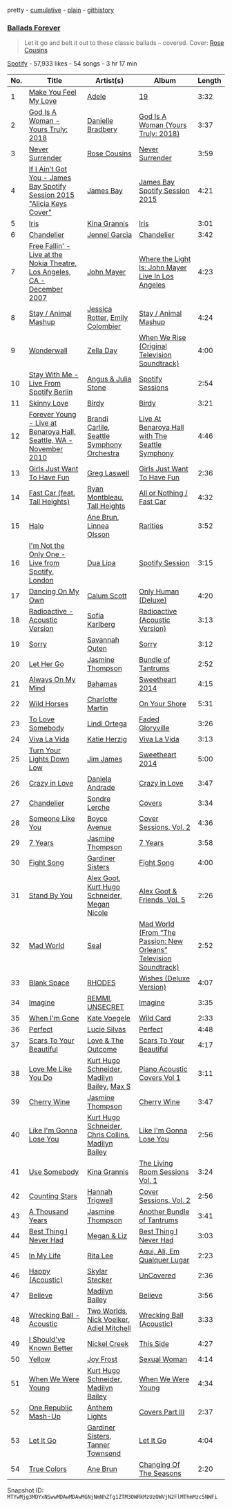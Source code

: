 pretty - [cumulative](/playlists/cumulative/37i9dQZF1DXd4hrw8K7Pxm.md) - [plain](/playlists/plain/37i9dQZF1DXd4hrw8K7Pxm) - [githistory](https://github.githistory.xyz/mackorone/spotify-playlist-archive/blob/main/playlists/plain/37i9dQZF1DXd4hrw8K7Pxm)

### [Ballads Forever](https://open.spotify.com/playlist/37i9dQZF1DXd4hrw8K7Pxm)

> Let it go and belt it out to these classic ballads – covered\. Cover: <a href="spotify:artist:3DIk8KcmVKTr4uGw3AuCtJ">Rose Cousins</a>

[Spotify](https://open.spotify.com/user/spotify) - 57,933 likes - 54 songs - 3 hr 17 min

| No. | Title | Artist(s) | Album | Length |
|---|---|---|---|---|
| 1 | [Make You Feel My Love](https://open.spotify.com/track/5FgPwJ7Nh2FVmIXviKl2VF) | [Adele](https://open.spotify.com/artist/4dpARuHxo51G3z768sgnrY) | [19](https://open.spotify.com/album/59ULskOkBMij4zL8pS7mi0) | 3:32 |
| 2 | [God Is A Woman \- Yours Truly: 2018](https://open.spotify.com/track/4LnBzQTbIJ3rCdXxs44R9S) | [Danielle Bradbery](https://open.spotify.com/artist/5iqStkZi6QmG8sgQZQrfGN) | [God Is A Woman \(Yours Truly: 2018\)](https://open.spotify.com/album/3hrJkq3kDZhsUhFq5eMxbJ) | 3:37 |
| 3 | [Never Surrender](https://open.spotify.com/track/7G3OpJf9H8QMQ4xjQn8bvm) | [Rose Cousins](https://open.spotify.com/artist/3DIk8KcmVKTr4uGw3AuCtJ) | [Never Surrender](https://open.spotify.com/album/6MQJgZUzgaUyihM4yWx2la) | 3:59 |
| 4 | [If I Ain’t Got You \- James Bay Spotify Session 2015 "Alicia Keys Cover"](https://open.spotify.com/track/1zJpJ3HPRtAYYNLWm5BJEf) | [James Bay](https://open.spotify.com/artist/4EzkuveR9pLvDVFNx6foYD) | [James Bay Spotify Session 2015](https://open.spotify.com/album/2DSUg9hHXIb9KBvOWXQvNf) | 4:21 |
| 5 | [Iris](https://open.spotify.com/track/5oV8bZaShr2d01FFMHBUPq) | [Kina Grannis](https://open.spotify.com/artist/7h4j9YTJJuAHzLCc3KCvYu) | [Iris](https://open.spotify.com/album/74wXrpY7UqobiKTiVb3JAL) | 3:01 |
| 6 | [Chandelier](https://open.spotify.com/track/7F2tZGMRkcEyGYY8Xee7xz) | [Jennel Garcia](https://open.spotify.com/artist/1Ff1cuzx8IrADaKnclXscN) | [Chandelier](https://open.spotify.com/album/7qQyLTKV67RGg6TmY8vyit) | 3:42 |
| 7 | [Free Fallin' \- Live at the Nokia Theatre, Los Angeles, CA \- December 2007](https://open.spotify.com/track/4LloVtxNZpeh7q7xdi1DQc) | [John Mayer](https://open.spotify.com/artist/0hEurMDQu99nJRq8pTxO14) | [Where the Light Is: John Mayer Live In Los Angeles](https://open.spotify.com/album/4Dgxy95K9BWkDUvQPTaYBb) | 4:23 |
| 8 | [Stay / Animal Mashup](https://open.spotify.com/track/6uKLfHHDYjHAcnV3T4RW4v) | [Jessica Rotter](https://open.spotify.com/artist/6jQAFXkB1ciNf4PLUfIvdF), [Emily Colombier](https://open.spotify.com/artist/300ulIFHhN4g5WXS056phX) | [Stay / Animal Mashup](https://open.spotify.com/album/3j3qcNrYG0Qsoys4NXZGSs) | 4:24 |
| 9 | [Wonderwall](https://open.spotify.com/track/3N7wclRSF2D2RT3O27LEOE) | [Zella Day](https://open.spotify.com/artist/100sLnojEpcadRx4edEBA6) | [When We Rise \(Original Television Soundtrack\)](https://open.spotify.com/album/1U15HyG9LIxbSitBJOLGBC) | 4:00 |
| 10 | [Stay With Me \- Live From Spotify Berlin](https://open.spotify.com/track/2GiYPEgOA7hb7sqsEWX8df) | [Angus & Julia Stone](https://open.spotify.com/artist/4tvKz56Tr39bkhcQUTO0Xr) | [Spotify Sessions](https://open.spotify.com/album/3E3RbNL43xqu0o5KggHJBU) | 2:54 |
| 11 | [Skinny Love](https://open.spotify.com/track/4RL77hMWUq35NYnPLXBpih) | [Birdy](https://open.spotify.com/artist/2WX2uTcsvV5OnS0inACecP) | [Birdy](https://open.spotify.com/album/1WGjSVIw0TVfbp5KrOFiP0) | 3:21 |
| 12 | [Forever Young \- Live at Benaroya Hall, Seattle, WA \- November 2010](https://open.spotify.com/track/4o8k0A5ZB6WybwgCnn77ox) | [Brandi Carlile](https://open.spotify.com/artist/2sG4zTOLvjKG1PSoOyf5Ej), [Seattle Symphony Orchestra](https://open.spotify.com/artist/5KeUHRKEYWc5cFO5V032sb) | [Live At Benaroya Hall with The Seattle Symphony](https://open.spotify.com/album/7jKJ68WplsoCCnbpKUXiV8) | 4:46 |
| 13 | [Girls Just Want To Have Fun](https://open.spotify.com/track/3Qy9NQhUhXKQFXWEBjm4UI) | [Greg Laswell](https://open.spotify.com/artist/2Mf99N2VcDEcVuocyBLhyC) | [Girls Just Want To Have Fun](https://open.spotify.com/album/3bY988ruaDyECoDPBjJ3g6) | 2:36 |
| 14 | [Fast Car \(feat\. Tall Heights\)](https://open.spotify.com/track/79ms40oOzof3LMyrrXDXtJ) | [Ryan Montbleau](https://open.spotify.com/artist/5Q2ZtOZ0vOdtcjGDOq6ZQc), [Tall Heights](https://open.spotify.com/artist/1OVaGC0CDZaxjcPxclSNmp) | [All or Nothing / Fast Car](https://open.spotify.com/album/0aqbYdpaGt1QhCJDcruuMV) | 4:32 |
| 15 | [Halo](https://open.spotify.com/track/4JaoU6fL2Ifz2gDyFYtpiP) | [Ane Brun](https://open.spotify.com/artist/2L3kwZFd16zjHz9a5kEPAm), [Linnea Olsson](https://open.spotify.com/artist/5URaqWGLWi0maxmjctj8I0) | [Rarities](https://open.spotify.com/album/1bvAlOqMbnWLwTcp65kSAP) | 3:52 |
| 16 | [I'm Not the Only One \- Live from Spotify, London](https://open.spotify.com/track/7wIYDzWW82O6Rc4vGuzjND) | [Dua Lipa](https://open.spotify.com/artist/6M2wZ9GZgrQXHCFfjv46we) | [Spotify Session](https://open.spotify.com/album/3NW16XZ8U99Qm8E9v52UTz) | 3:15 |
| 17 | [Dancing On My Own](https://open.spotify.com/track/2BOqDYLOJBiMOXShCV1neZ) | [Calum Scott](https://open.spotify.com/artist/6ydoSd3N2mwgwBHtF6K7eX) | [Only Human \(Deluxe\)](https://open.spotify.com/album/6Vip5A5NmEazvKuxj6GLYf) | 4:20 |
| 18 | [Radioactive \- Acoustic Version](https://open.spotify.com/track/3gpLCZcf7RTqvgQKZCEpOT) | [Sofia Karlberg](https://open.spotify.com/artist/2msPoIYdnKVeuOOM960FC2) | [Radioactive \(Acoustic Version\)](https://open.spotify.com/album/6bRyQvILVlQcFuqI9DDjUN) | 3:13 |
| 19 | [Sorry](https://open.spotify.com/track/36eJpXzNjDktQDqr88mtQ3) | [Savannah Outen](https://open.spotify.com/artist/0FcC38n7nTB9YS1xhFOKDX) | [Sorry](https://open.spotify.com/album/38CdD0Vt4B0gVCAYcGv5gX) | 3:12 |
| 20 | [Let Her Go](https://open.spotify.com/track/0OO5mz0bqvvlJFvukSX8Jq) | [Jasmine Thompson](https://open.spotify.com/artist/2TL8gYTNgD6nXkyuUdDrMg) | [Bundle of Tantrums](https://open.spotify.com/album/5dxFt6HCaP9lnjojZIvQVI) | 2:52 |
| 21 | [Always On My Mind](https://open.spotify.com/track/036pGlJwc9ZVFJNLmniSbF) | [Bahamas](https://open.spotify.com/artist/4C50EbCS11M0VbGyH3OfLt) | [Sweetheart 2014](https://open.spotify.com/album/0qjDs1pSBA36pw3qL57LAx) | 4:15 |
| 22 | [Wild Horses](https://open.spotify.com/track/1P3JfNdQLDlQUFmo0r5QyK) | [Charlotte Martin](https://open.spotify.com/artist/5Cmht6FxXbw5GtPOCrzjNM) | [On Your Shore](https://open.spotify.com/album/4azwQskqRbcF2yUske9S7q) | 5:31 |
| 23 | [To Love Somebody](https://open.spotify.com/track/1CaJWmk3LlOvdCBQfipQlg) | [Lindi Ortega](https://open.spotify.com/artist/0F8GZ29QxpnfOZvM25l7tJ) | [Faded Gloryville](https://open.spotify.com/album/2wnC0fWey2uAnCBsrdTeqf) | 3:26 |
| 24 | [Viva La Vida](https://open.spotify.com/track/7cNNiZYPFtWyojppe2MK8J) | [Katie Herzig](https://open.spotify.com/artist/5jbP6txZCMe5l7QLZ1pmJ3) | [Viva La Vida](https://open.spotify.com/album/24a1xuBGgOqj62qlBR1eZR) | 3:13 |
| 25 | [Turn Your Lights Down Low](https://open.spotify.com/track/4q0LoVlpbnEKjciXc9Ho39) | [Jim James](https://open.spotify.com/artist/1MhtYlJvUqfd2EgHSQTGK4) | [Sweetheart 2014](https://open.spotify.com/album/0qjDs1pSBA36pw3qL57LAx) | 5:00 |
| 26 | [Crazy in Love](https://open.spotify.com/track/6m0qBDIhzICOwWMPZdgyVK) | [Daniela Andrade](https://open.spotify.com/artist/0WfaItAbs4vlgIA1cuqGtJ) | [Crazy in Love](https://open.spotify.com/album/3WtUVBD7BEAfA9NjG6LnBk) | 3:47 |
| 27 | [Chandelier](https://open.spotify.com/track/1KByKWssiOQo6rJ1CcyyPX) | [Sondre Lerche](https://open.spotify.com/artist/0Q6X1jqwOVQuclYp2P1bub) | [Covers](https://open.spotify.com/album/2o8DOpex7NQ9Y9hBvxNRxS) | 3:34 |
| 28 | [Someone Like You](https://open.spotify.com/track/6VtoP2sJt5oCmPOQIve2sf) | [Boyce Avenue](https://open.spotify.com/artist/7CQwac16i1W5ej8YpuL3dv) | [Cover Sessions, Vol\. 2](https://open.spotify.com/album/7hh9qCfFuLlaMpjCMzTiZz) | 4:36 |
| 29 | [7 Years](https://open.spotify.com/track/2VgaZrBVBJqh4lMYeqN0pQ) | [Jasmine Thompson](https://open.spotify.com/artist/2TL8gYTNgD6nXkyuUdDrMg) | [7 Years](https://open.spotify.com/album/5MupNow8t7OcTop26MnsrO) | 3:58 |
| 30 | [Fight Song](https://open.spotify.com/track/0IrhV0bATs87xuR8OF0wtB) | [Gardiner Sisters](https://open.spotify.com/artist/3J28FLi8jjXtUGWf69cP7I) | [Fight Song](https://open.spotify.com/album/1BiEHzeJtADPwVNOKBwKtc) | 4:00 |
| 31 | [Stand By You](https://open.spotify.com/track/3gN2OgbNwTw9ponnQPqluD) | [Alex Goot](https://open.spotify.com/artist/66Fb5gJ9SX2WGlqDLUpjux), [Kurt Hugo Schneider](https://open.spotify.com/artist/2BHswvFd8tMBizVWGcAMLm), [Megan Nicole](https://open.spotify.com/artist/3OiVNeHkjQfnikmcBXbplT) | [Alex Goot & Friends, Vol\. 5](https://open.spotify.com/album/5n0qNWPYxRmZXplN2IPIrd) | 2:26 |
| 32 | [Mad World](https://open.spotify.com/track/3NLNJmeYni9nIaj1fVw5w9) | [Seal](https://open.spotify.com/artist/5GtMEZEeFFsuHY8ad4kOxv) | [Mad World \(From “The Passion: New Orleans” Television Soundtrack\)](https://open.spotify.com/album/6SpRAqA3ThG3dysfcIZe4Y) | 2:52 |
| 33 | [Blank Space](https://open.spotify.com/track/112HnbIN8JpmeNDDOgTSv0) | [RHODES](https://open.spotify.com/artist/07FfkbljNIdl45Ijlh1aXS) | [Wishes \(Deluxe Version\)](https://open.spotify.com/album/3CV2SCBs7wAUoQbmnjQbwa) | 4:07 |
| 34 | [Imagine](https://open.spotify.com/track/4xVtiYLS2q1r6bY1Wio7Tu) | [REMMI](https://open.spotify.com/artist/14eQOEJwQwEFzqlaXuSMjf), [UNSECRET](https://open.spotify.com/artist/721Thvnq29Or9LXUyfF75c) | [Imagine](https://open.spotify.com/album/3GLIXA3lo0L8S5LBfX7UzX) | 3:35 |
| 35 | [When I'm Gone](https://open.spotify.com/track/6cDHqIoWHmkGE7V7kWJZFJ) | [Kate Voegele](https://open.spotify.com/artist/7whckrkkTMEuvqfaNfMs7S) | [Wild Card](https://open.spotify.com/album/3HaN8jyz7S3POpsPTym57Q) | 2:33 |
| 36 | [Perfect](https://open.spotify.com/track/3D8yrQUKBcOKpJglrRT0MT) | [Lucie Silvas](https://open.spotify.com/artist/57HiMjhnxdJflQodRyC5Ju) | [Perfect](https://open.spotify.com/album/3L87d5pBbyRyi5VYnC3Mk7) | 4:48 |
| 37 | [Scars To Your Beautiful](https://open.spotify.com/track/4JPM6TuFJgccpoKLKmleDD) | [Love & The Outcome](https://open.spotify.com/artist/1xU1V8I8pFrMOjtuSmjPBs) | [Scars To Your Beautiful](https://open.spotify.com/album/7wMuoQxclWrghUMcDyzMhJ) | 4:17 |
| 38 | [Love Me Like You Do](https://open.spotify.com/track/7njSEvkpdA2L0nD9gBSD23) | [Kurt Hugo Schneider](https://open.spotify.com/artist/2BHswvFd8tMBizVWGcAMLm), [Madilyn Bailey](https://open.spotify.com/artist/0NxhAEPOSeCg6vypFr7yjU), [Max S](https://open.spotify.com/artist/1m5VSemGnXm5vbaLtsqqp9) | [Piano Acoustic Covers Vol 1](https://open.spotify.com/album/4qHAgErNddHMr88Uc30hSb) | 3:11 |
| 39 | [Cherry Wine](https://open.spotify.com/track/6oK27xUYzHIfWWh23AXP6J) | [Jasmine Thompson](https://open.spotify.com/artist/2TL8gYTNgD6nXkyuUdDrMg) | [Cherry Wine](https://open.spotify.com/album/6imYiXp740TloANkvozGA5) | 3:47 |
| 40 | [Like I'm Gonna Lose You](https://open.spotify.com/track/3QRoTJ1vIlh3e5Ze8kph1b) | [Kurt Hugo Schneider](https://open.spotify.com/artist/2BHswvFd8tMBizVWGcAMLm), [Chris Collins](https://open.spotify.com/artist/4s93zlqCp8gzg7znyuB933), [Madilyn Bailey](https://open.spotify.com/artist/0NxhAEPOSeCg6vypFr7yjU) | [Like I'm Gonna Lose You](https://open.spotify.com/album/2SW2MjxjlpLRba9xJJD3ni) | 2:56 |
| 41 | [Use Somebody](https://open.spotify.com/track/4LBhBtcGb6aOn2pbgOdyN5) | [Kina Grannis](https://open.spotify.com/artist/7h4j9YTJJuAHzLCc3KCvYu) | [The Living Room Sessions Vol\. 1](https://open.spotify.com/album/1eF6bx49eA7EsTvdZZ4KNj) | 3:24 |
| 42 | [Counting Stars](https://open.spotify.com/track/6O33j9aabTuZcD1U40LdtM) | [Hannah Trigwell](https://open.spotify.com/artist/7AEPFGsBBHqMtHGiYDFVQy) | [Cover Sessions, Vol\. 2](https://open.spotify.com/album/3tCHNcehvK6wsvuvFAkpgH) | 2:56 |
| 43 | [A Thousand Years](https://open.spotify.com/track/3RQ5iyYQCmNPoUUQNYpHae) | [Jasmine Thompson](https://open.spotify.com/artist/2TL8gYTNgD6nXkyuUdDrMg) | [Another Bundle of Tantrums](https://open.spotify.com/album/79KDLcAFHxGR6D6p6x0kXB) | 3:41 |
| 44 | [Best Thing I Never Had](https://open.spotify.com/track/0aH8rQRwqcy3NBEIx79orQ) | [Megan & Liz](https://open.spotify.com/artist/6mRrGf8lw51Iux6dPQWWlr) | [Best Thing I Never Had](https://open.spotify.com/album/3S2aWcQsvuwdgockqAjmkd) | 3:03 |
| 45 | [In My Life](https://open.spotify.com/track/3QGTAH2zBXS0EgLdrouSgF) | [Rita Lee](https://open.spotify.com/artist/7dnT2FUXhjirperXaH22IJ) | [Aqui, Ali, Em Qualquer Lugar](https://open.spotify.com/album/07KAoy7racDNRDQEmpQOkN) | 2:23 |
| 46 | [Happy \(Acoustic\)](https://open.spotify.com/track/1x1gLI1YkA90lPp9QZ9PQQ) | [Skylar Stecker](https://open.spotify.com/artist/6f6VAs9A49Er8jbbCUjAH0) | [UnCovered](https://open.spotify.com/album/4MjJg3GMvdo85uZkpInk5D) | 2:36 |
| 47 | [Believe](https://open.spotify.com/track/1ty3N197je3o1dN0F6Fu1G) | [Madilyn Bailey](https://open.spotify.com/artist/0NxhAEPOSeCg6vypFr7yjU) | [Believe](https://open.spotify.com/album/2fEYL3YBVILeEuiKJL7S2n) | 3:56 |
| 48 | [Wrecking Ball \- Acoustic](https://open.spotify.com/track/6qjfaap6n00ayRLpKRitPE) | [Two Worlds](https://open.spotify.com/artist/472pLATJRRVRxQSxnnlcrB), [Nick Voelker](https://open.spotify.com/artist/1ioHUd8iMMyBVm20hxrhv3), [Adiel Mitchell](https://open.spotify.com/artist/7r2Kask1ZMP3i9Ak4qlfp8) | [Wrecking Ball \(Acoustic\)](https://open.spotify.com/album/0W0N2EV8TziBOv5eyd3NiN) | 3:33 |
| 49 | [I Should've Known Better](https://open.spotify.com/track/1ZwuOZGxT9D1s1xUtsKAd9) | [Nickel Creek](https://open.spotify.com/artist/3bcLBxvaI7GsBzGp3WHnwQ) | [This Side](https://open.spotify.com/album/22nQdZSid64plYdy5zRHew) | 4:27 |
| 50 | [Yellow](https://open.spotify.com/track/1qZYM5Jp7zqtjn3nWH4UAz) | [Joy Frost](https://open.spotify.com/artist/2EFUUyqF089VU6QGHuG2oa) | [Sexual Woman](https://open.spotify.com/album/0Rxjl3rKekDtTxantH5LQX) | 4:14 |
| 51 | [When We Were Young](https://open.spotify.com/track/696wSwPa5AldCfs3kHpWSl) | [Kurt Hugo Schneider](https://open.spotify.com/artist/2BHswvFd8tMBizVWGcAMLm), [Madilyn Bailey](https://open.spotify.com/artist/0NxhAEPOSeCg6vypFr7yjU) | [When We Were Young](https://open.spotify.com/album/73srYNTUXbpxSTlDwzfV5Q) | 4:34 |
| 52 | [One Republic Mash\-Up](https://open.spotify.com/track/0Qn7h2I9Fajtj7lgvkho8y) | [Anthem Lights](https://open.spotify.com/artist/7kwEvDE8e7EBGKh5bLczqQ) | [Covers Part III](https://open.spotify.com/album/0I5Ex3qsCsSPEZ1wlgVsE7) | 2:37 |
| 53 | [Let It Go](https://open.spotify.com/track/2bYvSAL6llWo0Sdunh2syC) | [Gardiner Sisters](https://open.spotify.com/artist/3J28FLi8jjXtUGWf69cP7I), [Tanner Townsend](https://open.spotify.com/artist/1vgJ0JDHRTjDKpUpm3dQaE) | [Let It Go](https://open.spotify.com/album/5QnjKvKE0Ztxd7rnmcqI18) | 4:04 |
| 54 | [True Colors](https://open.spotify.com/track/4AvvHmGzjW8Y7JZlq51NAQ) | [Ane Brun](https://open.spotify.com/artist/2L3kwZFd16zjHz9a5kEPAm) | [Changing Of The Seasons](https://open.spotify.com/album/3lDLnElZehSq7Vbs9T2hSR) | 2:20 |

Snapshot ID: `MTYwMjg3MDYxNSwwMDAwMDAwMGNjNmNhZTg1ZTM3OWRkMzUzOWVjN2FlMThmMzc5NWFi`
